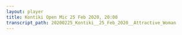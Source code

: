 ```yaml
---
layout: player
title: Kontiki Open Mic 25 Feb 2020, 20:00
transcript_path: 20200225_Kontiki__25_Feb_2020__Attractive_Woman
---
```

